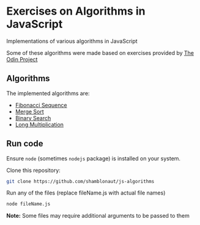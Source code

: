 # Exercises on Algorithms in JavaScript
Implementations of various algorithms in JavaScript

Some of these algorithms were made based on exercises provided by [The Odin Project](https://theodinproject.com)

## Algorithms
The implemented algorithms are:
- [Fibonacci Sequence](https://en.wikipedia.org/wiki/Fibonacci_sequence)
- [Merge Sort](https://en.wikipedia.org/wiki/Merge_sort)
- [Binary Search](https://en.wikipedia.org/wiki/Binary_search_algorithm)
- [Long Multiplication](https://en.wikipedia.org/wiki/Multiplication_algorithm#Long_multiplication)

## Run code
Ensure `node` (sometimes `nodejs` package) is installed on your system.

Clone this repository:
```sh
git clone https://github.com/shamblonaut/js-algorithms
```

Run any of the files (replace fileName.js with actual file names)
```sh
node fileName.js
```
**Note:** Some files may require additional arguments to be passed to them

